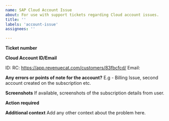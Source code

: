 ```yaml
---
name: SAP Cloud Account Issue
about: For use with support tickets regarding Cloud account issues.
title: ''
labels: 'account-issue'
assignees: ''

---
```


**Ticket number**


**Cloud Account ID/Email**

ID:
RC: https://app.revenuecat.com/customers/83fbcfcd/
Email: 

**Any errors or points of note for the account?**
E.g - Billing Issue, second account created on the subscription etc.


**Screenshots**
If available, screenshots of the subscription details from user.

**Action required**


**Additional context**
Add any other context about the problem here.